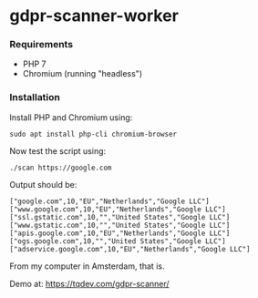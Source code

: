 # gdpr-scanner-worker

### Requirements

- PHP 7
- Chromium (running "headless")

### Installation

Install PHP and Chromium using:

    sudo apt install php-cli chromium-browser
    
Now test the script using:

    ./scan https://google.com
    
Output should be:

    ["google.com",10,"EU","Netherlands","Google LLC"]
    ["www.google.com",10,"EU","Netherlands","Google LLC"]
    ["ssl.gstatic.com",10,"","United States","Google LLC"]
    ["www.gstatic.com",10,"","United States","Google LLC"]
    ["apis.google.com",10,"EU","Netherlands","Google LLC"]
    ["ogs.google.com",10,"","United States","Google LLC"]
    ["adservice.google.com",10,"EU","Netherlands","Google LLC"]

From my computer in Amsterdam, that is.

Demo at: https://tqdev.com/gdpr-scanner/
